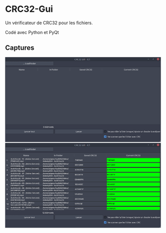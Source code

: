 # CRC32-Gui
Un vérificateur de CRC32 pour les fichiers.

Codé avec Python et PyQt

## Captures 
![](Docs/img/2021-02-07-22-05-39.png)
![](Docs/img/2021-02-07-22-06-47.png)